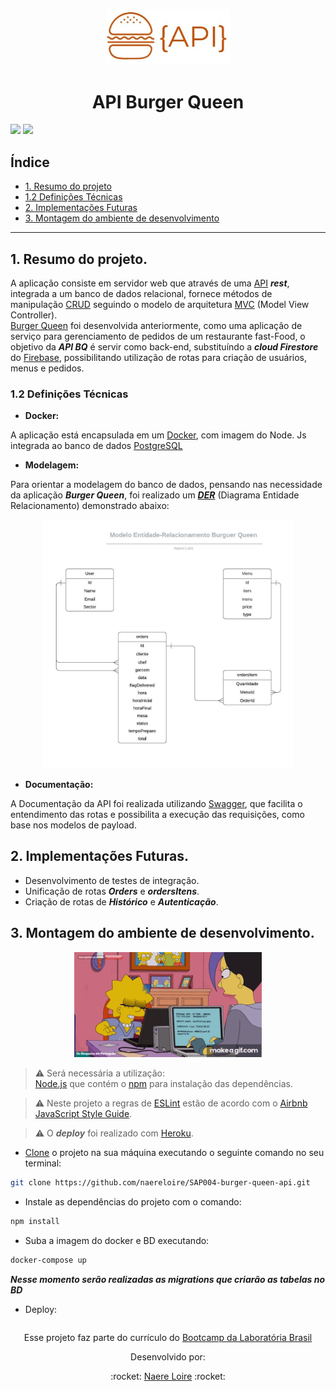 <p align="center">
<img src="./imgs/logoApi.jpg" width="200" heigth="200" >
</p>

<h1 align="center"> API Burger Queen</h1>

![](https://img.shields.io/github/languages/top/naereloire/SAP004-burger-queen-api?color=green&label=javascript%20&style=for-the-badge)
![](https://img.shields.io/github/languages/top/naereloire/SAP004-burger-queen-api?color=green&label=node.js&style=for-the-badge)

## Índice

- [1. Resumo do projeto](#1-resumo-do-projeto)
- [1.2 Definições Técnicas](#1.2-definicoes-tecnicas)
- [2. Implementações Futuras](#2-implementacoes-futuras)
- [3. Montagem do ambiente de desenvolvimento](#4-montagem-do-ambiente-de-desenvolvimento)

---

## 1. Resumo do projeto.

A aplicação consiste em servidor web que através de uma [API](https://medium.com/@rullyalves/o-que-s%C3%A3o-apis-e-requisi%C3%A7%C3%B5es-http-919238f48206) **_rest_**, integrada a um banco de dados relacional, fornece métodos de manipulação [CRUD](https://www.codecademy.com/articles/what-is-crud) seguindo o modelo de arquitetura [MVC](https://www.profissionaisti.com.br/o-conceito-e-as-duvidas-sobre-o-mvc/) (Model View Controller).  
[Burger Queen](https://github.com/naereloire/SAP004-burger-queen) foi desenvolvida anteriormente, como uma aplicação de serviço para gerenciamento de pedidos de um restaurante fast-Food, o objetivo da **_API BQ_** é servir como back-end, substituíndo a **_cloud Firestore_** do [Firebase](https://firebase.google.com/?hl=pt-br&gclid=EAIaIQobChMI1sfkkZ7T6wIVk4aRCh399gXrEAAYASAAEgJ9p_D_BwE), possibilitando utilização de rotas para criação de usuários, menus e pedidos.

### 1.2 Definições Técnicas

- **Docker:**

A aplicação está encapsulada em um [Docker](https://www.docker.com/), com imagem do Node. Js integrada ao banco de dados [PostgreSQL](https://cloud.google.com/sql/docs/postgres)

- **Modelagem:**

Para orientar a modelagem do banco de dados, pensando nas necessidade da aplicação **_Burger Queen_**, foi realizado um [**_DER_**](https://medium.com/@mauriciogeneroso/banco-de-dados-diagrama-entidade-x-relacionamento-der-5ce497d930db) (Diagrama Entidade Relacionamento) demonstrado abaixo:

<p align="center">
<img src="./imgs/modeloER.jpg" width="400" heigth="400" >
</p>

- **Documentação:**

A Documentação da API foi realizada utilizando [Swagger](https://swagger.io/), que facilita o entendimento das rotas e possibilita a execução das requisições, como base nos modelos de payload.

## 2. Implementações Futuras.

- Desenvolvimento de testes de integração.
- Unificação de rotas **_Orders_** e **_ordersItens_**.
- Criação de rotas de **_Histórico_** e **_Autenticação_**.

## 3. Montagem do ambiente de desenvolvimento.

<p align="center">
<img src="./imgs/lisaCoder.gif" width="300" heigth="300"> 
</p>

> :warning: Será necessária a utilização:  
> [Node.js](https://nodejs.org/) que contém o [npm](https://docs.npmjs.com/) para instalação das dependências.

> :warning: Neste projeto a regras de [ESLint](https://eslint.org/) estão de acordo com o [Airbnb JavaScript Style Guide](https://github.com/armoucar/javascript-style-guide).

> :warning: O **_deploy_** foi realizado com [Heroku](https://www.heroku.com/).

- [Clone](https://help.github.com/articles/cloning-a-repository/) o projeto na sua máquina executando o seguinte comando no seu terminal:

```sh
git clone https://github.com/naereloire/SAP004-burger-queen-api.git
```

- Instale as dependências do projeto com o comando:

```sh
npm install
```

- Suba a imagem do docker e BD executando:

```sh
docker-compose up
```

**_Nesse momento serão realizadas as migrations que criarão as tabelas no BD_**

- Deploy:

```sh

```

<p align="center">
Esse projeto faz parte do currículo do <a href="https://www.laboratoria.la/br">Bootcamp da Laboratória Brasil</a>
</p>

<p align="center">
Desenvolvido por: 
<p/>

<p align="center">
:rocket:
 <a href="https://github.com/naereloire">Naere Loire</a> :rocket:
<p/>
